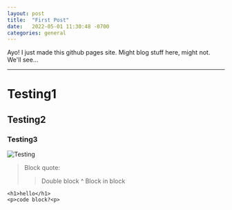 ```yaml
---
layout: post
title:  "First Post"
date:   2022-05-01 11:30:48 -0700
categories: general
---
```


Ayo! I just made this github pages site. Might blog stuff here, might not. We'll see...

---

# Testing1
## Testing2
### Testing3

![Testing](https://upload.wikimedia.org/wikipedia/commons/thumb/6/66/SMPTE_Color_Bars.svg/1920px-SMPTE_Color_Bars.svg.png)

> Block quote:
> > Double block
> ^ Block in block

    <h1>hello</h1>
    <p>code block?<p>
